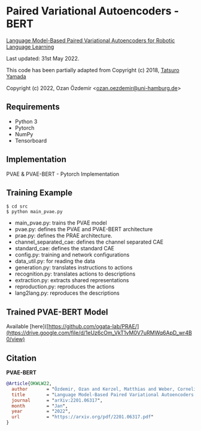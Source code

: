 # Paired Variational Autoencoders - BERT

[Language Model-Based Paired Variational Autoencoders for Robotic Language Learning](https://arxiv.org/abs/2201.06317)

Last updated: 31st May 2022.

This code has been partially adapted from Copyright (c) 2018, [Tatsuro Yamada](https://github.com/ogata-lab/PRAE/)

Copyright (c) 2022, Ozan Özdemir <<ozan.oezdemir@uni-hamburg.de>>

## Requirements
- Python 3
- Pytorch
- NumPy
- Tensorboard

## Implementation
PVAE & PVAE-BERT - Pytorch Implementation

## Training Example
```
$ cd src
$ python main_pvae.py
```
- main_pvae.py: trains the PVAE model
- pvae.py: defines the PVAE and PVAE-BERT architecture
- prae.py: defines the PRAE architecture.
- channel_separated_cae: defines the channel separated CAE
- standard_cae: defines the standard CAE
- config.py: training and network configurations
- data_util.py: for reading the data
- generation.py: translates instructions to actions
- recognition.py: translates actions to descriptions
- extraction.py: extracts shared representations
- reproduction.py: reproduces the actions
- lang2lang.py: reproduces the descriptions

## Trained PVAE-BERT Model
Available [here]([https://github.com/ogata-lab/PRAE/](https://drive.google.com/file/d/1eUz6cOm_VkT1vM0V7uRMWq6ApD_wr4B0/view)
## Citation

**PVAE-BERT**
```bibtex
@Article{OKWLW22,
  author       = "Özdemir, Ozan and Kerzel, Matthias and Weber, Cornelius and Lee, Jae Hee and Wermter, Stefan",
  title        = "Language Model-Based Paired Variational Autoencoders for Robotic Language Learning",
  journal      = "arXiv:2201.06317",
  month        = "Jan",
  year         = "2022",
  url          = "https://arxiv.org/pdf/2201.06317.pdf"
}
```
